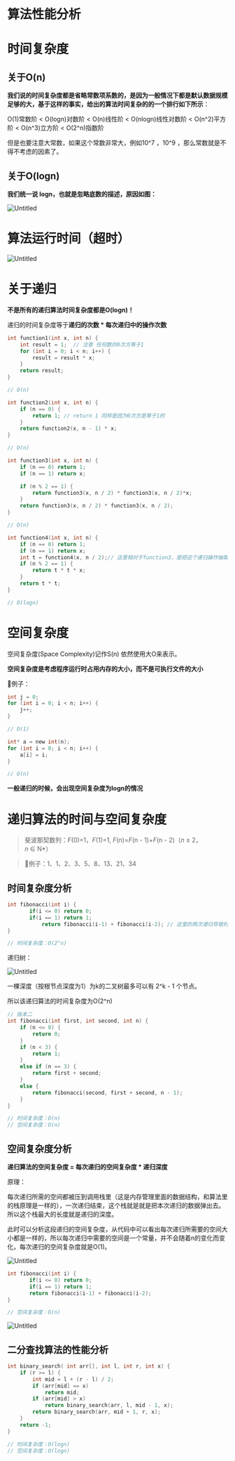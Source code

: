 # 算法性能分析

# ****时间复杂度****

## 关于O(n)

**我们说的时间复杂度都是省略常数项系数的，是因为一般情况下都是默认数据规模足够的大，基于这样的事实，给出的算法时间复杂的的一个排行如下所示**：

O(1)常数阶 < O(logn)对数阶 < O(n)线性阶 < O(nlogn)线性对数阶 < O(n^2)平方阶 < O(n^3)立方阶 < O(2^n)指数阶

但是也要注意大常数，如果这个常数非常大，例如10^7 ，10^9 ，那么常数就是不得不考虑的因素了。

## 关于O(logn)

**我们统一说 logn，也就是忽略底数的描述，原因如图：**

![Untitled](%E7%AE%97%E6%B3%95%E6%80%A7%E8%83%BD%E5%88%86%E6%9E%90%2024c32e40813147c2953c4760a8272aec/Untitled.png)

# 算法运行时间（超时）

![Untitled](%E7%AE%97%E6%B3%95%E6%80%A7%E8%83%BD%E5%88%86%E6%9E%90%2024c32e40813147c2953c4760a8272aec/Untitled%201.png)

# 关于递归

**不是所有的递归算法时间复杂度都是O(logn)！**

递归的时间复杂度等于**递归的次数 * 每次递归中的操作次数**

```c
int function1(int x, int n) {
    int result = 1;  // 注意 任何数的0次方等于1
    for (int i = 0; i < n; i++) {
        result = result * x;
    }
    return result;
}

// O(n)
```

```c
int function2(int x, int n) {
    if (n == 0) {
        return 1; // return 1 同样是因为0次方是等于1的
    }
    return function2(x, n - 1) * x;
}

// O(n)
```

```c
int function3(int x, int n) {
    if (n == 0) return 1;
    if (n == 1) return x;

    if (n % 2 == 1) {
        return function3(x, n / 2) * function3(x, n / 2)*x;
    }
    return function3(x, n / 2) * function3(x, n / 2);
}

// O(n)
```

```c
int function4(int x, int n) {
    if (n == 0) return 1;
    if (n == 1) return x;
    int t = function4(x, n / 2);// 这里相对于function3，是把这个递归操作抽取出来
    if (n % 2 == 1) {
        return t * t * x;
    }
    return t * t;
}

// O(logn)
```

# 空间复杂度

空间复杂度(Space Complexity)记作S(n) 依然使用大O来表示。

**空间复杂度是考虑程序运行时占用内存的大小，而不是可执行文件的大小**

🌰例子：

```c
int j = 0;
for (int i = 0; i < n; i++) {
    j++;
}

// O(1)
```

```c
int* a = new int(n);
for (int i = 0; i < n; i++) {
    a[i] = i;
}

// O(n)
```

**一般递归的时候，会出现空间复杂度为logn的情况**

# 递归算法的时间与空间复杂度

> 斐波那契数列：*F*(0)=1，*F*(1)=1, *F*(n)=*F*(n - 1)+*F*(n - 2)（*n* ≥ 2，*n* ∈ N*）
> 

> 🌰例子：1、1、2、3、5、8、13、21、34
> 

## 时间复杂度分析

```c
int fibonacci(int i) {
       if(i <= 0) return 0;
       if(i == 1) return 1;
	       return fibonacci(i-1) + fibonacci(i-2); // 这里的两次递归导致时间复杂度指数上升
}

// 时间复杂度：O(2^n)
```

递归树：

![Untitled](%E7%AE%97%E6%B3%95%E6%80%A7%E8%83%BD%E5%88%86%E6%9E%90%2024c32e40813147c2953c4760a8272aec/Untitled%202.png)

一棵深度（按根节点深度为1）为k的二叉树最多可以有 2^k - 1 个节点。

所以该递归算法的时间复杂度为O(2^n)

```c
// 版本二
int fibonacci(int first, int second, int n) {
    if (n <= 0) {
        return 0;
    }
    if (n < 3) {
        return 1;
    }
    else if (n == 3) {
        return first + second;
    }
    else {
        return fibonacci(second, first + second, n - 1);
    }
}

// 时间复杂度：O(n)
// 空间复杂度：O(n)
```

## 空间复杂度分析

**递归算法的空间复杂度 = 每次递归的空间复杂度 * 递归深度**

原理：

每次递归所需的空间都被压到调用栈里（这是内存管理里面的数据结构，和算法里的栈原理是一样的），一次递归结束，这个栈就是就是把本次递归的数据弹出去。所以这个栈最大的长度就是递归的深度。

此时可以分析这段递归的空间复杂度，从代码中可以看出每次递归所需要的空间大小都是一样的，所以每次递归中需要的空间是一个常量，并不会随着n的变化而变化，每次递归的空间复杂度就是O(1)。

![Untitled](%E7%AE%97%E6%B3%95%E6%80%A7%E8%83%BD%E5%88%86%E6%9E%90%2024c32e40813147c2953c4760a8272aec/Untitled%203.png)

```c
int fibonacci(int i) {
       if(i <= 0) return 0;
       if(i == 1) return 1;
       return fibonacci(i-1) + fibonacci(i-2);
}

// 空间复杂度：O(n)
```

![Untitled](%E7%AE%97%E6%B3%95%E6%80%A7%E8%83%BD%E5%88%86%E6%9E%90%2024c32e40813147c2953c4760a8272aec/Untitled%204.png)

## 二分查找算法的性能分析

```c
int binary_search( int arr[], int l, int r, int x) {
    if (r >= l) {
        int mid = l + (r - l) / 2;
        if (arr[mid] == x)
            return mid;
        if (arr[mid] > x)
            return binary_search(arr, l, mid - 1, x);
        return binary_search(arr, mid + 1, r, x);
    }
    return -1;
}

// 时间复杂度：O(logn)
// 空间复杂度：O(logn)
```